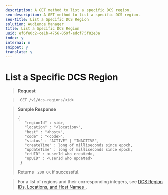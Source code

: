 ```yaml
---
description: A GET method to list a specific DCS region.
seo-description: A GET method to list a specific DCS region.
seo-title: List a Specific DCS Region
solution: Audience Manager
title: List a Specific DCS Region
uuid: ef6fe0c2-ce1b-4756-859f-edcf75f82e3a
index: y
internal: n
snippet: y
translate: y
---
```


# List a Specific DCS Region


>**Request** 

>` GET /v1/dcs-regions/<id>` 

>**Sample Response** 
>
>```
>{  
>    "regionId" : <id>,  
>    "location" : "<location>", 
>    "host" : "<host>", 
>    "code" : "<code>", 
>    "status" : "ACTIVE" | "INACTIVE", 
>    "createTime" : long of milliseconds since epoch, 
>    "updateTime" : long of milliseconds since epoch, 
>    "crUID" : <userId who created>, 
>    "upUID" : <userId who updated> 
>  }
>```
>Returns ` 200 OK` if successful. 

>For a list of regions and their corresponding integers, see [ DCS Region IDs, Locations, and Host Names ](../../../c_api/dcs-intro/dcs-api-reference/dcs-regions.md#concept_01C1E017A6694D1EAF9BF65BFFA54091). 

